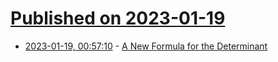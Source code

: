 # [Published on 2023-01-19](index.md)

* [2023-01-19, 00:57:10](https://news.ycombinator.com/item?id=34435366) - [A New Formula for the Determinant](https://arxiv.org/abs/2301.06586)
